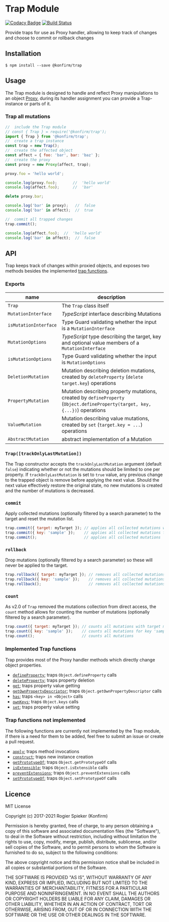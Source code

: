 # Trap Module

[![Codacy Badge](https://api.codacy.com/project/badge/Grade/4a1262f6063b47428c144ae57b0fc38a)](https://www.codacy.com/app/konfirm/node-trap?utm_source=github.com&amp;utm_medium=referral&amp;utm_content=konfirm/node-trap&amp;utm_campaign=Badge_Grade)
[![Build Status](https://travis-ci.org/konfirm/node-trap.svg?branch=master)](https://travis-ci.org/konfirm/node-trap)

Provide traps for use as Proxy handler, allowing to keep track of changes and choose to commit or rollback changes

## Installation

```
$ npm install --save @konfirm/trap
```

## Usage
The Trap module is designed to handle and reflect Proxy manipulations to an object [Proxy](https://developer.mozilla.org/docs/Web/JavaScript/Reference/Global_Objects/Proxy), during its handler assignment you can provide a Trap-instance or parts of it.

### Trap all mutations
```js
//  include the Trap module
// const { Trap } = require('@konfirm/trap');
import { Trap } from '@konfirm/trap';
//  create a trap instance
const trap = new Trap();
//  create the affected object
const affect = { foo: 'bar', bar: 'baz' };
//  create the proxy
const proxy = new Proxy(affect, trap);

proxy.foo = 'hello world';

console.log(proxy.foo);       //  'hello world'
console.log(affect.foo);      //  'bar'

delete proxy.bar;

console.log('bar' in proxy);   //  false
console.log('bar' in affect);  //  true

//  commit all trapped changes
trap.commit();

console.log(affect.foo);  //  'hello world'
console.log('bar' in affect);  //  false
```


## API
Trap keeps track of changes within proxied objects, and exposes two methods besides the implemented [trap functions](https://github.com/konfirm/node-trap#implementedtrapfunctions).

### Exports

| name                  | description                                                                                                                  |
| --------------------- | ---------------------------------------------------------------------------------------------------------------------------- |
| `Trap`                | The `Trap` class itself                                                                                                      |
| `MutationInterface`   | _TypeScript_ interface describing Mutations                                                                                  |
| `isMutationInterface` | Type Guard validating whether the input is a `MutationInterface`                                                             |
| `MutationOptions`     | _TypeScript_ type describing the target, key and optional value members of a `MutationInterface`                             |
| `isMutationOptions`   | Type Guard validating whether the input is `MutationOptions`                                                                 |
| `DeletionMutation`    | Mutation describing deletion mutations, created by `deleteProperty` (`delete target.key`) operations                         |
| `PropertyMutation`    | Mutation describing property mutations, created by `defineProperty` (`Object.defineProperty(target, key, {...})`) operations |
| `ValueMutation`       | Mutation describing value mutations, created by `set` (`target.key = ...`) operations                                        |
| `AbstractMutation`    | abstract implementation of a Mutation                                                                                        |


### `Trap([trackOnlyLastMutation])`
The Trap constructor accepts the `trackOnlyLastMutation` argument (default `false`) indicating whether or not the mutations should be limited to one per property. If `trackOnlyLastMutation` is set to `true` value, any previous change to the trapped object is remove before applying the next value. Should the next value effectively restore the original state, no new mutations is created and the number of mutations is decreased.

### `commit`
Apply collected mutations (optionally filtered by a search parameter) to the target and reset the mutation list.

```js
trap.commit({ target: myTarget }); // applies all collected mutations with target myTarget
trap.commit({ key: 'sample' });    // applies all collected mutations for key 'sample'
trap.commit();                     // applies all collected mutations
```

### `rollback`
Drop mutations (optionally filtered by a search parameter) so these will never be applied to the target.

```js
trap.rollback({ target: myTarget }); // removes all collected mutations with target myTarget
trap.rollback({ key: 'sample' });    // removes all collected mutations for key 'sample'
trap.rollback();                     // removes all collected mutations
```

### `count`
As v2.0 of `Trap` removed the mutations collection from direct access, the `count` method allows for counting the number of mutations (optionally filtered by a search parameter).

```js
trap.count({ target: myTarget }); // counts all mutations with target myTarget
trap.count({ key: 'sample' });    // counts all mutations for key 'sample'
trap.count();                     // counts all mutations
```

### Implemented Trap functions
Trap provides most of the Proxy handler methods which directly change object properties.

  - [`defineProperty`](https://developer.mozilla.org/docs/Web/JavaScript/Reference/Global_Objects/Proxy/handler/defineProperty); traps `Object.defineProperty` calls
  - [`deleteProperty`](https://developer.mozilla.org/docs/Web/JavaScript/Reference/Global_Objects/Proxy/handler/deleteProperty); traps property deletion
  - [`get`](https://developer.mozilla.org/docs/Web/JavaScript/Reference/Global_Objects/Proxy/handler/get); traps property value getting
  - [`getOwnPropertyDescriptor`](https://developer.mozilla.org/docs/Web/JavaScript/Reference/Global_Objects/Proxy/handler/getOwnPropertyDescriptor); traps `Object.getOwnPropertyDescriptor` calls
  - [`has`](https://developer.mozilla.org/docs/Web/JavaScript/Reference/Global_Objects/Proxy/handler/has); traps `<key> in <Object>` calls
  - [`ownKeys`](https://developer.mozilla.org/docs/Web/JavaScript/Reference/Global_Objects/Proxy/handler/ownKeys); traps `Object.keys` calls
  - [`set`](https://developer.mozilla.org/docs/Web/JavaScript/Reference/Global_Objects/Proxy/handler/set); traps property value setting


### Trap functions not implemented
The following functions are currently not implemented by the Trap module, if there is a need for them to be added, feel free to submit an issue or create a pull request.

  - [`apply`](https://developer.mozilla.org/docs/Web/JavaScript/Reference/Global_Objects/Proxy/handler/apply); traps method invocations
  - [`construct`](https://developer.mozilla.org/docs/Web/JavaScript/Reference/Global_Objects/Proxy/handler/construct); traps new instance creation
  - [`getPrototypeOf`](https://developer.mozilla.org/docs/Web/JavaScript/Reference/Global_Objects/Proxy/handler/getPrototypeOf); traps `Object.getPrototypeOf` calls
  - [`isExtensible`](https://developer.mozilla.org/docs/Web/JavaScript/Reference/Global_Objects/Proxy/handler/isExtensible); traps `Object.isExtensible` calls
  - [`preventExtensions`](https://developer.mozilla.org/docs/Web/JavaScript/Reference/Global_Objects/Proxy/handler/preventExtensions); traps `Object.preventExtensions` calls
  - [`setPrototypeOf`](https://developer.mozilla.org/docs/Web/JavaScript/Reference/Global_Objects/Proxy/handler/setPrototypeOf); traps `Object.setPrototypeOf` calls


## Licence

MIT License

Copyright (c) 2017-2021 Rogier Spieker (Konfirm)

Permission is hereby granted, free of charge, to any person obtaining a copy
of this software and associated documentation files (the "Software"), to deal
in the Software without restriction, including without limitation the rights
to use, copy, modify, merge, publish, distribute, sublicense, and/or sell
copies of the Software, and to permit persons to whom the Software is
furnished to do so, subject to the following conditions:

The above copyright notice and this permission notice shall be included in all
copies or substantial portions of the Software.

THE SOFTWARE IS PROVIDED "AS IS", WITHOUT WARRANTY OF ANY KIND, EXPRESS OR
IMPLIED, INCLUDING BUT NOT LIMITED TO THE WARRANTIES OF MERCHANTABILITY,
FITNESS FOR A PARTICULAR PURPOSE AND NONINFRINGEMENT. IN NO EVENT SHALL THE
AUTHORS OR COPYRIGHT HOLDERS BE LIABLE FOR ANY CLAIM, DAMAGES OR OTHER
LIABILITY, WHETHER IN AN ACTION OF CONTRACT, TORT OR OTHERWISE, ARISING FROM,
OUT OF OR IN CONNECTION WITH THE SOFTWARE OR THE USE OR OTHER DEALINGS IN THE
SOFTWARE.

